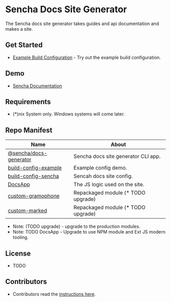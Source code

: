 # Sencha Docs Site Generator
The Sencha docs site generator takes guides and api documentation and makes a site. 

## Get Started

* [Example Build Configuration](./build-config-example) - Try out the example build configuration.

## Demo

* [Sencha Documentation](https://docs.sencha.com)

## Requirements

* (*)nix System only. Windows systems will come later.

## Repo Manifest

| Name                                                     |   About                                 |
|----------------------------------------------------------|-----------------------------------------|
| [@sencha/docs-generator](./packages/docs-generator)      | Sencha docs site generator CLI app.     |
| [build-config-example](./packages/build-config-example)  | Example config demo.                    |
| [build-config-sencha](./packages/build-config-sencha)    | Sencah docs site config.                |
| [DocsApp](./pakcages/DocsApp)                            | The JS logic used on the site.          |
| [custom-gramophone](./packages/custom-gramophone)        | Repackaged module (* TODO upgrade)      |
| [custom-marked](./packages/custom-marked)                | Repackaged module (* TODO upgrade)      |

* Note: (TODO upgrade) - upgrade to the production modules. 
* Note: TODO DocsApp - Upgrade to use NPM module and Ext JS modern tooling. 

## License

* TODO

## Contributors

* Contributors read the [instructions here](./CONTRIBUTOR.md).



 
 


